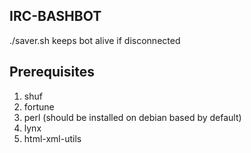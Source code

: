 ## IRC-BASHBOT
./saver.sh keeps bot alive if disconnected

## Prerequisites 
1. shuf
2. fortune
3. perl (should be installed on debian based by default)
4. lynx
5. html-xml-utils
